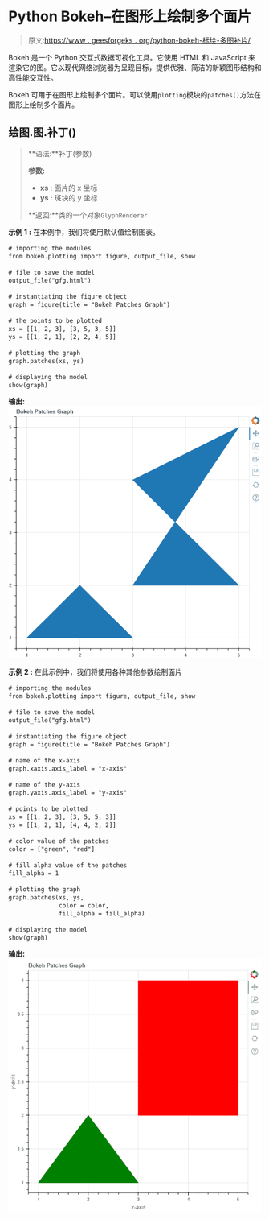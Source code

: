 # Python Bokeh–在图形上绘制多个面片

> 原文:[https://www . geesforgeks . org/python-bokeh-标绘-多图补片/](https://www.geeksforgeeks.org/python-bokeh-plotting-multiple-patches-on-a-graph/)

Bokeh 是一个 Python 交互式数据可视化工具。它使用 HTML 和 JavaScript 来渲染它的图。它以现代网络浏览器为呈现目标，提供优雅、简洁的新颖图形结构和高性能交互性。

Bokeh 可用于在图形上绘制多个面片。可以使用`plotting`模块的`patches()`方法在图形上绘制多个面片。

## 绘图.图.补丁()

> **语法:**补丁(参数)
> 
> **参数:**
> 
> *   **xs :** 面片的 x 坐标
> *   **ys :** 斑块的 y 坐标
> 
> **返回:**类的一个对象`GlyphRenderer`

**示例 1 :** 在本例中，我们将使用默认值绘制图表。

```
# importing the modules 
from bokeh.plotting import figure, output_file, show 

# file to save the model 
output_file("gfg.html") 

# instantiating the figure object 
graph = figure(title = "Bokeh Patches Graph") 

# the points to be plotted
xs = [[1, 2, 3], [3, 5, 3, 5]]
ys = [[1, 2, 1], [2, 2, 4, 5]]

# plotting the graph 
graph.patches(xs, ys) 

# displaying the model 
show(graph)
```

**输出:**
![](img/b0f203c87581c8c506abc7e7414a6cc5.png)

**示例 2 :** 在此示例中，我们将使用各种其他参数绘制面片

```
# importing the modules 
from bokeh.plotting import figure, output_file, show 

# file to save the model 
output_file("gfg.html") 

# instantiating the figure object 
graph = figure(title = "Bokeh Patches Graph") 

# name of the x-axis 
graph.xaxis.axis_label = "x-axis"

# name of the y-axis 
graph.yaxis.axis_label = "y-axis"

# points to be plotted
xs = [[1, 2, 3], [3, 5, 5, 3]]
ys = [[1, 2, 1], [4, 4, 2, 2]]

# color value of the patches
color = ["green", "red"]

# fill alpha value of the patches
fill_alpha = 1

# plotting the graph 
graph.patches(xs, ys,
              color = color,
              fill_alpha = fill_alpha) 

# displaying the model 
show(graph)
```

**输出:**
![](img/66fdf5b69a2130f5460ced76958d7d52.png)